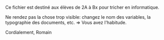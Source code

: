 Ce fichier est destiné aux élèves de 2A à Bx pour tricher en informatique.

Ne rendez pas la chose trop visible: changez le nom des variables, la typographie des documents, etc. => Vous avez l'habitude.

Cordialement, Romain
